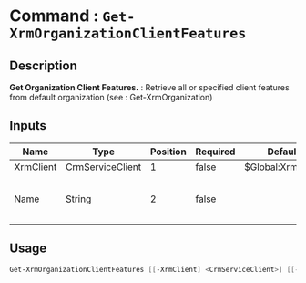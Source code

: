 ﻿# Command : `Get-XrmOrganizationClientFeatures` 

## Description

**Get Organization Client Features.** : Retrieve all or specified client features from default organization (see : Get-XrmOrganization)

## Inputs

Name|Type|Position|Required|Default|Description
----|----|--------|--------|-------|-----------
XrmClient|CrmServiceClient|1|false|$Global:XrmClient|
Name|String|2|false||Client feature name to retrieve.


## Usage

```Powershell 
Get-XrmOrganizationClientFeatures [[-XrmClient] <CrmServiceClient>] [[-Name] <String>] [<CommonParameters>]
``` 



